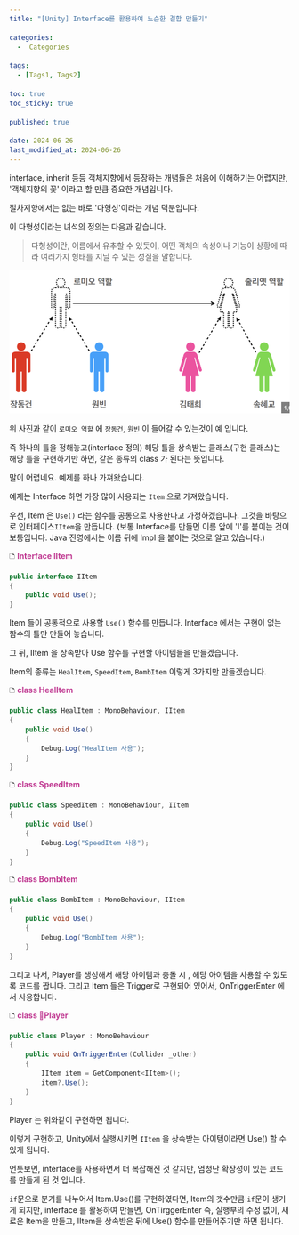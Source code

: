 ```yaml
---
title: "[Unity] Interface를 활용하여 느슨한 결합 만들기"

categories:
  -  Categories
  
tags:
  - [Tags1, Tags2]

toc: true
toc_sticky: true

published: true

date: 2024-06-26
last_modified_at: 2024-06-26
---
```


interface, inherit  등등 객체지향에서 등장하는 개념들은 처음에 이해하기는 어렵지만, '객체지향의 꽃' 이라고 할 만큼 중요한 개념입니다.

절차지향에서는 없는 바로 '다형성'이라는 개념 덕분입니다.

이 다형성이라는 녀석의 정의는 다음과 같습니다.

> 다형성이란, 이름에서 유추할 수 있듯이, 어떤 객체의 속성이나 기능이 상황에 따라 여러가지 형태를 지닐 수 있는 성질을 말합니다.

![](/images/Pasted%20image%2020240626173431.png)

위 사진과 같이 `로미오 역할` 에 `장동건`, `원빈` 이 들어갈 수 있는것이 예 입니다.

즉 하나의 틀을 정해놓고(interface 정의) 해당 틀을 상속받는 클래스(구현 클래스)는 해당 틀을 구현하기만 하면, 같은 종류의 class 가 된다는 뜻입니다.

말이 어렵네요. 예제를 하나 가져왔습니다.

예제는 Interface 하면 가장 많이 사용되는 `Item` 으로 가져왔습니다.

우선, Item 은 `Use()` 라는 함수를 공통으로 사용한다고 가정하겠습니다.
그것을 바탕으로 인터페이스`IItem`을 만듭니다. (보통 Interface를 만들면 이름 앞에 'I'를 붙이는 것이 보통입니다. Java 진영에서는 이름 뒤에 Impl 을 붙이는 것으로 알고 있습니다.)

🗅 **<span style="color: #c03a92">Interface IItem</span>**

```csharp
public interface IItem
{
	public void Use();
}
```
Item 들이 공통적으로 사용할 `Use()` 함수를 만듭니다. Interface 에서는 구현이 없는 함수의 틀만 만들어 놓습니다.

그 뒤, IItem 을 상속받아 Use 함수를 구현할 아이템들을 만들겠습니다.

Item의 종류는 `HealItem`, `SpeedItem`, `BombItem` 이렇게 3가지만 만들겠습니다.

🗅 **<span style="color: #c03a92">class HealItem</span>**

```csharp
public class HealItem : MonoBehaviour, IItem
{
	public void Use()
	{
		Debug.Log("HealItem 사용");
	}
}
```

🗅 **<span style="color: #c03a92">class SpeedItem</span>**

```csharp
public class SpeedItem : MonoBehaviour, IItem
{
	public void Use()
	{
		Debug.Log("SpeedItem 사용");
	}
}
```

🗅 **<span style="color: #c03a92">class BombItem</span>**

```csharp
public class BombItem : MonoBehaviour, IItem
{
	public void Use()
	{
		Debug.Log("BombItem 사용");
	}
}
```


그리고 나서, Player를 생성해서 해당 아이템과 충돌 시 , 해당 아이템을 사용할 수 있도록 코드를 짭니다.
그리고 Item 들은 Trigger로 구현되어 있어서, OnTriggerEnter 에서 사용합니다.

🗅 **<span style="color: #c03a92">class Player</span>**

```csharp
public class Player : MonoBehaviour
{
	public void OnTriggerEnter(Collider _other)
	{
		IItem item = GetComponent<IItem>();
		item?.Use();
	}
}
```

Player 는 위와같이 구현하면 됩니다.

이렇게 구현하고, Unity에서 실행시키면 `IItem` 을 상속받는 아이템이라면 Use() 할 수 있게 됩니다.

언틋보면, interface를 사용하면서 더 복잡해진 것 같지만, 엄청난 확장성이 있는 코드를 만들게 된 것 입니다.

`if`문으로 분기를 나누어서 Item.Use()를 구현하였다면, Item의 갯수만큼 `if`문이 생기게 되지만, interface 를 활용하여 만들면, OnTirggerEnter 즉, 실행부의 수정 없이, 새로운 Item을 만들고, IItem을 상속받은 뒤에 Use() 함수를 만들어주기만 하면 됩니다.

